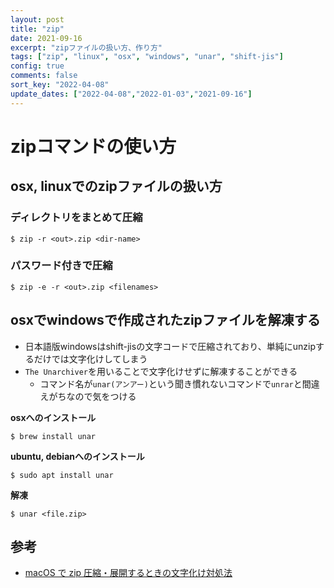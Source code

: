 ```yaml
---
layout: post
title: "zip"
date: 2021-09-16
excerpt: "zipファイルの扱い方、作り方"
tags: ["zip", "linux", "osx", "windows", "unar", "shift-jis"]
config: true
comments: false
sort_key: "2022-04-08"
update_dates: ["2022-04-08","2022-01-03","2021-09-16"]
---
```


# zipコマンドの使い方

## osx, linuxでのzipファイルの扱い方

### ディレクトリをまとめて圧縮

```console
$ zip -r <out>.zip <dir-name>
```

### パスワード付きで圧縮

```console
$ zip -e -r <out>.zip <filenames>
```

## osxでwindowsで作成されたzipファイルを解凍する
 - 日本語版windowsはshift-jisの文字コードで圧縮されており、単純にunzipするだけでは文字化けしてしまう
 - `The Unarchiver`を用いることで文字化けせずに解凍することができる
   - コマンド名が`unar(アンアー)`という聞き慣れないコマンドで`unrar`と間違えがちなので気をつける

**osxへのインストール**  
```console
$ brew install unar
```

**ubuntu, debianへのインストール**  
```console
$ sudo apt install unar
```

**解凍**  
```console
$ unar <file.zip>
```

## 参考
 - [macOS で zip 圧縮・展開するときの文字化け対処法](https://sekika.github.io/2016/03/25/MacZip/)
